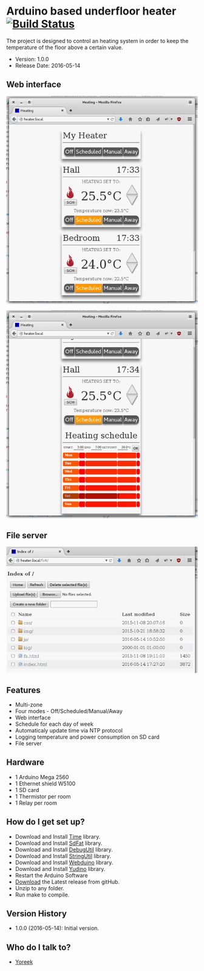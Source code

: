 # Arduino based underfloor heater [![Build Status](https://travis-ci.org/yoreek/UnderfloorHeater.svg?branch=master)](https://travis-ci.org/yoreek/UnderfloorHeater)

The project is designed to control an heating system in order to keep the temperature of the floor above a certain value.

* Version: 1.0.0
* Release Date: 2016-05-14

## Web interface

![Web interface](https://github.com/yoreek/UnderfloorHeater/blob/master/doc/main.png)

![Schedule](https://github.com/yoreek/UnderfloorHeater/blob/master/doc/schedule.png)

## File server

![File server](https://github.com/yoreek/UnderfloorHeater/blob/master/doc/fs.png)

## Features

 * Multi-zone
 * Four modes - Off/Scheduled/Manual/Away
 * Web interface
 * Schedule for each day of week
 * Automaticaly update time via NTP protocol
 * Logging temperature and power consumption on SD card
 * File server

## Hardware

 * 1 Arduino Mega 2560
 * 1 Ethernet shield W5100
 * 1 SD card
 * 1 Thermistor per room
 * 1 Relay per room

## How do I get set up? ##

 * Download and Install [Time](https://github.com/yoreek/Time) library.
 * Download and Install [SdFat](https://github.com/greiman/SdFat) library.
 * Download and Install [DebugUtil](https://github.com/yoreek/Arduino-DebugUtil) library.
 * Download and Install [StringUtil](https://github.com/yoreek/Arduino-StringUtil) library.
 * Download and Install [Webduino](https://github.com/yoreek/Webduino) library.
 * Download and Install [Yudino](https://github.com/yoreek/Yudino) library.
 * Restart the Arduino Software
 * [Download](https://github.com/yoreek/Arduino-MyHeater/archive/master.zip) the Latest release from gitHub.
 * Unzip to any folder.
 * Run make to compile.

## Version History ##

 * 1.0.0 (2016-05-14): Initial version.


## Who do I talk to? ##

 * [Yoreek](https://github.com/yoreek)
